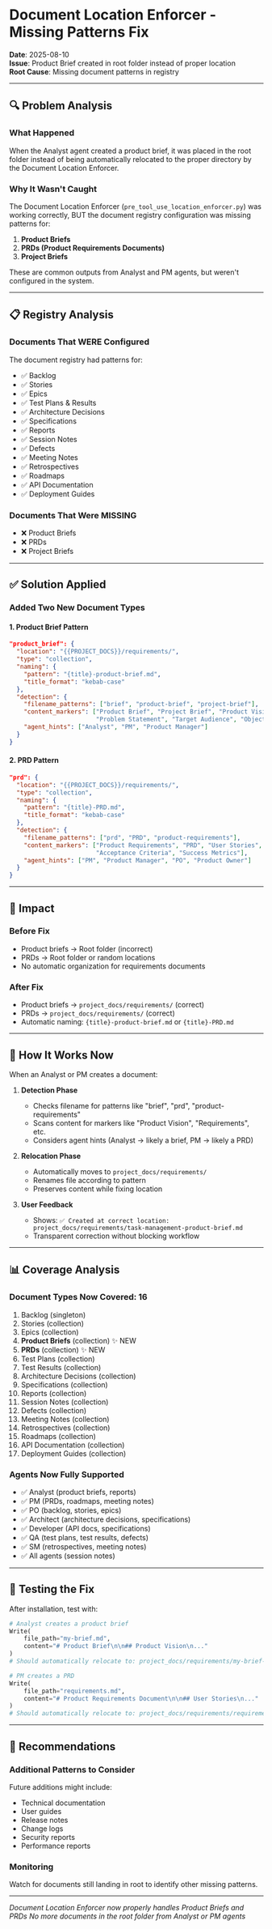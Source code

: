 # Document Location Enforcer - Missing Patterns Fix
**Date**: 2025-08-10  
**Issue**: Product Brief created in root folder instead of proper location  
**Root Cause**: Missing document patterns in registry

---

## 🔍 Problem Analysis

### What Happened
When the Analyst agent created a product brief, it was placed in the root folder instead of being automatically relocated to the proper directory by the Document Location Enforcer.

### Why It Wasn't Caught
The Document Location Enforcer (`pre_tool_use_location_enforcer.py`) was working correctly, BUT the document registry configuration was missing patterns for:
1. **Product Briefs**
2. **PRDs (Product Requirements Documents)**  
3. **Project Briefs**

These are common outputs from Analyst and PM agents, but weren't configured in the system.

---

## 📋 Registry Analysis

### Documents That WERE Configured
The document registry had patterns for:
- ✅ Backlog
- ✅ Stories  
- ✅ Epics
- ✅ Test Plans & Results
- ✅ Architecture Decisions
- ✅ Specifications
- ✅ Reports
- ✅ Session Notes
- ✅ Defects
- ✅ Meeting Notes
- ✅ Retrospectives
- ✅ Roadmaps
- ✅ API Documentation
- ✅ Deployment Guides

### Documents That Were MISSING
- ❌ Product Briefs
- ❌ PRDs
- ❌ Project Briefs

---

## ✅ Solution Applied

### Added Two New Document Types

#### 1. Product Brief Pattern
```json
"product_brief": {
  "location": "{{PROJECT_DOCS}}/requirements/",
  "type": "collection",
  "naming": {
    "pattern": "{title}-product-brief.md",
    "title_format": "kebab-case"
  },
  "detection": {
    "filename_patterns": ["brief", "product-brief", "project-brief"],
    "content_markers": ["Product Brief", "Project Brief", "Product Vision", 
                        "Problem Statement", "Target Audience", "Objectives"],
    "agent_hints": ["Analyst", "PM", "Product Manager"]
  }
}
```

#### 2. PRD Pattern
```json
"prd": {
  "location": "{{PROJECT_DOCS}}/requirements/",
  "type": "collection",
  "naming": {
    "pattern": "{title}-PRD.md",
    "title_format": "kebab-case"
  },
  "detection": {
    "filename_patterns": ["prd", "PRD", "product-requirements"],
    "content_markers": ["Product Requirements", "PRD", "User Stories", 
                        "Acceptance Criteria", "Success Metrics"],
    "agent_hints": ["PM", "Product Manager", "PO", "Product Owner"]
  }
}
```

---

## 🎯 Impact

### Before Fix
- Product briefs → Root folder (incorrect)
- PRDs → Root folder or random locations
- No automatic organization for requirements documents

### After Fix
- Product briefs → `project_docs/requirements/` (correct)
- PRDs → `project_docs/requirements/` (correct)
- Automatic naming: `{title}-product-brief.md` or `{title}-PRD.md`

---

## 🔧 How It Works Now

When an Analyst or PM creates a document:

1. **Detection Phase**
   - Checks filename for patterns like "brief", "prd", "product-requirements"
   - Scans content for markers like "Product Vision", "Requirements", etc.
   - Considers agent hints (Analyst → likely a brief, PM → likely a PRD)

2. **Relocation Phase**
   - Automatically moves to `project_docs/requirements/`
   - Renames file according to pattern
   - Preserves content while fixing location

3. **User Feedback**
   - Shows: `✅ Created at correct location: project_docs/requirements/task-management-product-brief.md`
   - Transparent correction without blocking workflow

---

## 📊 Coverage Analysis

### Document Types Now Covered: 16
1. Backlog (singleton)
2. Stories (collection)
3. Epics (collection)
4. **Product Briefs** (collection) ✨ NEW
5. **PRDs** (collection) ✨ NEW
6. Test Plans (collection)
7. Test Results (collection)
8. Architecture Decisions (collection)
9. Specifications (collection)
10. Reports (collection)
11. Session Notes (collection)
12. Defects (collection)
13. Meeting Notes (collection)
14. Retrospectives (collection)
15. Roadmaps (collection)
16. API Documentation (collection)
17. Deployment Guides (collection)

### Agents Now Fully Supported
- ✅ Analyst (product briefs, reports)
- ✅ PM (PRDs, roadmaps, meeting notes)
- ✅ PO (backlog, stories, epics)
- ✅ Architect (architecture decisions, specifications)
- ✅ Developer (API docs, specifications)
- ✅ QA (test plans, test results, defects)
- ✅ SM (retrospectives, meeting notes)
- ✅ All agents (session notes)

---

## 🚀 Testing the Fix

After installation, test with:

```python
# Analyst creates a product brief
Write(
    file_path="my-brief.md",
    content="# Product Brief\n\n## Product Vision\n..."
)
# Should automatically relocate to: project_docs/requirements/my-brief-product-brief.md

# PM creates a PRD
Write(
    file_path="requirements.md", 
    content="# Product Requirements Document\n\n## User Stories\n..."
)
# Should automatically relocate to: project_docs/requirements/requirements-PRD.md
```

---

## 📝 Recommendations

### Additional Patterns to Consider
Future additions might include:
- Technical documentation
- User guides
- Release notes
- Change logs
- Security reports
- Performance reports

### Monitoring
Watch for documents still landing in root to identify other missing patterns.

---

*Document Location Enforcer now properly handles Product Briefs and PRDs*
*No more documents in the root folder from Analyst or PM agents*